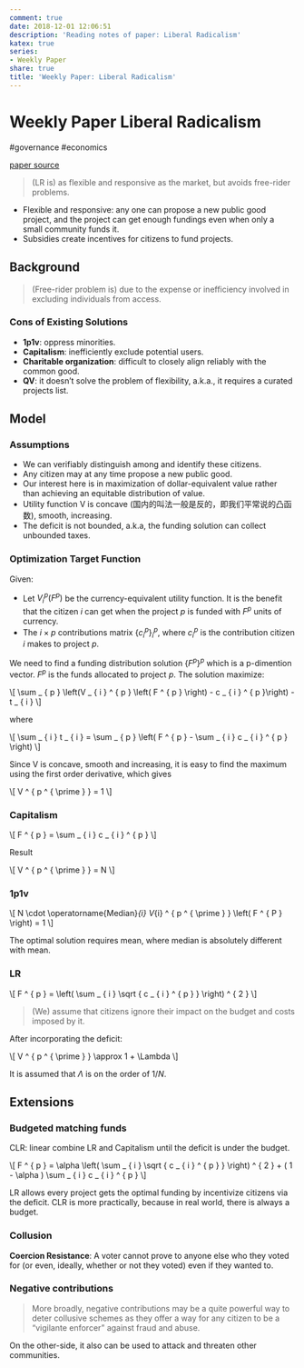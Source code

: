 ```yaml
---
comment: true
date: 2018-12-01 12:06:51
description: 'Reading notes of paper: Liberal Radicalism'
katex: true
series:
- Weekly Paper
share: true
title: 'Weekly Paper: Liberal Radicalism'
---
```


# Weekly Paper Liberal Radicalism

#governance #economics

[paper source](https://papers.ssrn.com/sol3/papers.cfm?abstract_id=3243656)

> (LR is) as flexible and responsive as the market, but avoids free-rider problems.

- Flexible and responsive: any one can propose a new public good project, and the project can get enough fundings even when only a small community funds it.
- Subsidies create incentives for citizens to fund projects.

<!--more-->

## Background

> (Free-rider problem is) due to the expense or inefficiency involved in excluding individuals from access.

### Cons of Existing Solutions

- **1p1v**: oppress minorities.
- **Capitalism**: inefficiently exclude potential users.
- **Charitable organization**: difficult to closely align reliably with the common good.
- **QV**: it doesn’t solve the problem of flexibility, a.k.a., it requires a curated projects list.

## Model
### Assumptions

- We can verifiably distinguish among and identify these citizens.
- Any citizen may at any time propose a new public good.
- Our interest here is in maximization of dollar-equivalent value rather than achieving an equitable distribution of value.
- Utility function V is concave (国内的叫法一般是反的，即我们平常说的凸函数), smooth, increasing.
- The deficit is not bounded, a.k.a, the funding solution can collect unbounded taxes.

<!--more-->

### Optimization Target Function

Given:

- Let $V_i^p(F^p)$ be the currency-equivalent utility function. It is the benefit that the citizen $i$ can get when the project $p$ is funded with $F^p$ units of currency.
- The $i \times p$ contributions matrix $\left\{c_i^p\right\}_i^p$, where $c_i^p$ is the contribution citizen $i$ makes to project $p$.

We need to find a funding distribution solution $\left\{F^p\right\}^p$ which is a p-dimention vector. $F^p$ is the funds allocated to project $p$. The solution maximize:

\\[
    \sum _ { p } \left(V _ { i } ^ { p } \left( F ^ { p } \right) - c _ { i } ^ { p }\right)  - t _ { i }
\\]

where

\\[
    \sum _ { i } t _ { i } = \sum _ { p } \left( F ^ { p } - \sum _ { i } c _ { i } ^ { p } \right)
\\]

Since V is concave, smooth and increasing, it is easy to find the maximum using the first order derivative, which gives

\\[
    V ^ { p ^ { \prime } } = 1
\\]

### Capitalism

\\[
    F ^ { p } = \sum _ { i } c _ { i } ^ { p }
\\]

Result

\\[
    V ^ { p ^ { \prime } } = N
\\]

### 1p1v

\\[
    N \cdot \operatorname{Median}_{i} V_{i} ^ { p ^ { \prime } } \left( F ^ { P } \right) = 1
\\]

The optimal solution requires mean, where median is absolutely different with mean.

### LR

\\[
    F ^ { p } = \left( \sum _ { i } \sqrt { c _ { i } ^ { p } } \right) ^ { 2 }
\\]

> (We) assume that citizens ignore their impact on the budget and costs imposed by it.  

After incorporating the deficit:

\\[ V ^ { p ^ { \prime } } \approx 1 + \Lambda \\]

It is assumed that $\Lambda$ is on the order of $1/N$.

## Extensions

### Budgeted matching funds

CLR: linear combine LR and Capitalism until the deficit is under the budget.

\\[ F ^ { p } = \alpha \left( \sum _ { i } \sqrt { c _ { i } ^ { p } } \right) ^ { 2 } + ( 1 - \alpha ) \sum _ { i } c _ { i } ^ { p } \\]

LR allows every project gets the optimal funding by incentivize citizens via the deficit. CLR is more practically, because in real world, there is always a budget.

### Collusion

**Coercion Resistance**: A voter cannot prove to anyone else who they voted for (or even, ideally, whether or not they voted) even if they wanted to.

### Negative contributions

> More broadly, negative contributions may be a quite powerful way to deter collusive schemes as they offer a way for any citizen to be a “vigilante enforcer” against fraud and abuse.  

On the other-side, it also can be used to attack and threaten other communities.

